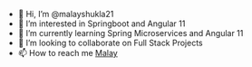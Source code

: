 - 👋 Hi, I’m @malayshukla21
- 👀 I’m interested in Springboot and Angular 11
- 🌱 I’m currently learning Spring Microservices and Angular 11
- 💞️ I’m looking to collaborate on Full Stack Projects
- 📫 How to reach me [Malay](https://www.linkedin.com/in/malayshukla21/)

<!---
malayshukla21/malayshukla21 is a ✨ special ✨ repository because its `README.md` (this file) appears on your GitHub profile.
You can click the Preview link to take a look at your changes.
--->
